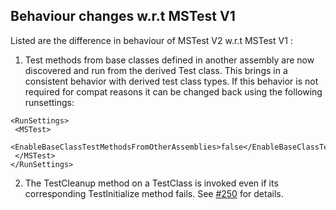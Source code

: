 ## Behaviour changes w.r.t MSTest V1
 
Listed are the difference in behaviour of MSTest V2 w.r.t MSTest V1 :
1. Test methods from base classes defined in another assembly are now discovered and run from the derived Test class. This brings in a consistent behavior with derived test class types. If this behavior is not required for compat reasons it can be changed back using the following runsettings:
 ```
 <RunSettings>    
  <MSTest> 
    <EnableBaseClassTestMethodsFromOtherAssemblies>false</EnableBaseClassTestMethodsFromOtherAssemblies> 
  </MSTest> 
</RunSettings>
```
2. The TestCleanup method on a TestClass is invoked even if its corresponding TestInitialize method fails. See [#250](https://github.com/Microsoft/testfx/issues/250) for details.
